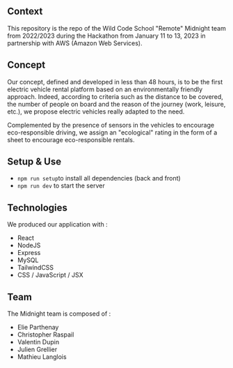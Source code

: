 ## Context

This repository is the repo of the Wild Code School "Remote" Midnight team from 2022/2023 during the Hackathon from January 11 to 13, 2023 in partnership with AWS (Amazon Web Services).

## Concept

Our concept, defined and developed in less than 48 hours, is to be the first electric vehicle rental platform based on an environmentally friendly approach. Indeed, according to criteria such as the distance to be covered, the number of people on board and the reason of the journey (work, leisure, etc.), we propose electric vehicles really adapted to the need.

Complemented by the presence of sensors in the vehicles to encourage eco-responsible driving, we assign an "ecological" rating in the form of a sheet to encourage eco-responsible rentals.

## Setup & Use

- `npm run setup`to install all dependencies (back and front)
- `npm run dev` to start the server

## Technologies

We produced our application with :
- React
- NodeJS
- Express
- MySQL
- TailwindCSS
- CSS / JavaScript / JSX

## Team

The Midnight team is composed of :
- Elie Parthenay
- Christopher Raspail
- Valentin Dupin
- Julien Grellier
- Mathieu Langlois
